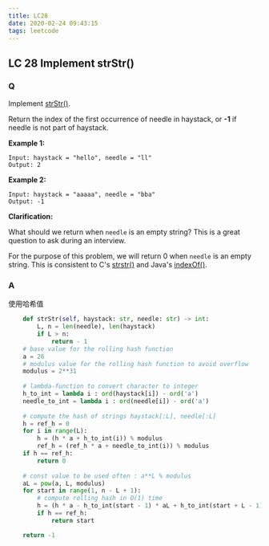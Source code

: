 ```yaml
---
title: LC28
date: 2020-02-24 09:43:15
tags: leetcode
---
```


## LC 28 Implement strStr() 

### Q

Implement [strStr()](http://www.cplusplus.com/reference/cstring/strstr/).

Return the index of the first occurrence of needle in haystack, or **-1** if needle is not part of haystack.

**Example 1:**

```
Input: haystack = "hello", needle = "ll"
Output: 2
```

**Example 2:**

```
Input: haystack = "aaaaa", needle = "bba"
Output: -1
```

**Clarification:**

What should we return when `needle` is an empty string? This is a great question to ask during an interview.

For the purpose of this problem, we will return 0 when `needle` is an empty string. This is consistent to C's [strstr()](http://www.cplusplus.com/reference/cstring/strstr/) and Java's [indexOf()](https://docs.oracle.com/javase/7/docs/api/java/lang/String.html#indexOf(java.lang.String)).





### A

使用哈希值

```python
    def strStr(self, haystack: str, needle: str) -> int:
        L, n = len(needle), len(haystack)
        if L > n:
            return - 1
    # base value for the rolling hash function
    a = 26
    # modulus value for the rolling hash function to avoid overflow
    modulus = 2**31
    
    # lambda-function to convert character to integer
    h_to_int = lambda i : ord(haystack[i]) - ord('a')
    needle_to_int = lambda i : ord(needle[i]) - ord('a')
    
    # compute the hash of strings haystack[:L], needle[:L]
    h = ref_h = 0
    for i in range(L):
        h = (h * a + h_to_int(i)) % modulus
        ref_h = (ref_h * a + needle_to_int(i)) % modulus
    if h == ref_h:
        return 0
          
    # const value to be used often : a**L % modulus
    aL = pow(a, L, modulus) 
    for start in range(1, n - L + 1):
        # compute rolling hash in O(1) time
        h = (h * a - h_to_int(start - 1) * aL + h_to_int(start + L - 1)) % modulus
        if h == ref_h:
            return start

    return -1
```


